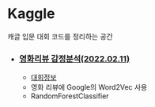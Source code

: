 # Kaggle
캐글 입문 대회 코드를 정리하는 공간

- ### [영화리뷰 감정분석(2022.02.11)](https://github.com/teng-ny/Kaggle/tree/main/3.%20Bag%20of%20words)
  - [대회정보](https://www.kaggle.com/c/word2vec-nlp-tutorial/overview)
  - 영화 리뷰에 Google의 Word2Vec 사용
  - RandomForestClassifier

